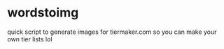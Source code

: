 # wordstoimg
quick script to generate images for tiermaker.com so you can make your own tier lists lol
